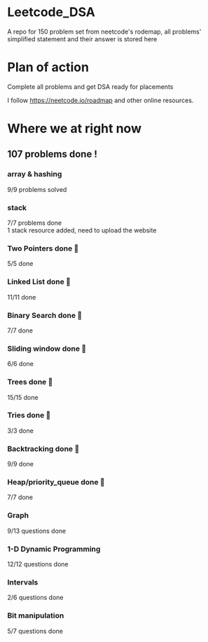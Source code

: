 # Leetcode_DSA
A repo for 150 problem set from neetcode's rodemap, all problems' simplified statement and their answer is stored here

# Plan of action
Complete all problems and get DSA ready for placements

I follow https://neetcode.io/roadmap and other online resources.

# Where we at right now 
## 107 problems done !

### array & hashing 
9/9 problems solved   

### stack 
7/7  problems done  
1 stack resource added, need to upload the website

### Two Pointers done 🥳
5/5  done  
### Linked List done 🥳
11/11  done
### Binary Search done 🥳
7/7  done
### Sliding window done 🥳
6/6 done
### Trees done 🥳
15/15 done
### Tries done 🥳
3/3 done
### Backtracking done 🥳
9/9 done
### Heap/priority_queue done 🥳
7/7 done
### Graph
9/13 questions done  
### 1-D Dynamic Programming
12/12 questions done  

### Intervals
2/6 questions done  

### Bit manipulation
5/7 questions done
